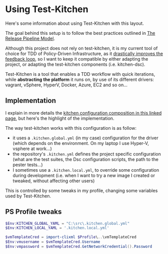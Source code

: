 # Using Test-Kitchen

Here's some information about using Test-Kitchen with this layout.

The goal behind this setup is to follow the best practices outlined in [The Release Pipeline Model](https://aka.ms/TRPM).

Although this project does not rely on test-kitchen, it is my current tool of choice for TDD of Policy-Driven Infrastructure, as it [drastically improves the feedback loop](./FeedbackLoop.md), so I want to keep it compatible by either adapting the project, or adapting the test-kitchen components (i.e. kitchen-dsc).

Test-Kitchen is a tool that enables a TDD workflow with quick iterations, while __abstracting the platform__ it runs on, by use of its different drivers: vagrant, vSphere, HyperV, Docker, Azure, EC2 and so on...

## Implementation

I explain in more details the [kitchen configuration composition in this linked page](./ComposingKitchenYmls.md), but here's the highlight of the implementation.

The way test-kitchen works with this configuration is as follow:
- it uses a `.kitchen.global.yml` (in my case) configuration for the driver (which depends on the environment. On my laptop I use Hyper-V, vsphere at work...)
- the repository's `.kitchen.yml` defines the project specific configuration (what are the test suites, the Dsc configuration scripts, the path to the pester tests...)
- I sometimes use a `.kitchen.local.yml`, to override some configuration during development (i.e. when I want to try a new image I created or tweaked, without affecting other users)

This is controlled by some tweaks in my profile, changing some variables used by Test-Kitchen.

## PS Profile tweaks

```PowerShell
$Env:KITCHEN_GLOBAL_YAML = "C:\src\.kitchen.global.yml"
$Env:KITCHEN_LOCAL_YAML = '.kitchen.local.yml'

$vmTemplateCred = import-clixml $Profile\..\vmTemplateCred
$Env:vmusername = $vmTemplateCred.Username
$Env:vmpassword = $vmTemplateCred.GetNetworkCredential().Password
```

## 